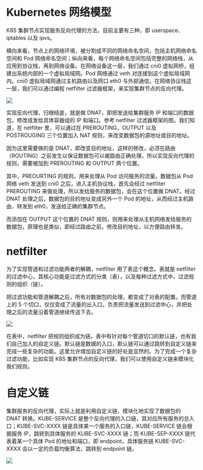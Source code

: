 # Kubernetes 网络模型

K8S 集群节点实现服务反向代理的方法，目前主要有三种，即 userspace、iptables 以及 ipvs。

横向来看，节点上的网络环境，被分割成不同的网络命名空间，包括主机网络命名空间和 Pod 网络命名空间；纵向来看，每个网络命名空间包括完整的网络栈，从应用到协议栈，再到网络设备。在网络设备这一层，我们通过 cni0 虚拟网桥，组建出系统内部的一个虚拟局域网。Pod 网络通过 veth 对连接到这个虚拟局域网内。cni0 虚拟局域网通过主机路由以及网口 eth0 与外部通信。在网络协议栈这一层，我们可以通过编程 netfilter 过滤器框架，来实现集群节点的反向代理。

![](https://i.postimg.cc/mkPfX1n3/image.png)

实现反向代理，归根结底，就是做 DNAT，即把发送给集群服务 IP 和端口的数据包，修改成发给具体容器组的 IP 和端口。参考 netfilter 过滤器框架的图，我们知道，在 netfilter 里，可以通过在 PREROUTING，OUTPUT 以及 POSTROUGING 三个位置加入 NAT 规则，来改变数据包的源地址或目的地址。

因为这里需要做的是 DNAT，即改变目的地址，这样的修改，必须在路由（ROUTING）之前发生以保证数据包可以被路由正确处理，所以实现反向代理的规则，需要被加到 PREROUTING 和 OUTPUT 两个位置。

其中，PREOURTING 的规则，用来处理从 Pod 访问服务的流量。数据包从 Pod 网络 veth 发送到 cni0 之后，进入主机协议栈，首先会经过 netfilter PREROUTING 来做处理，所以发给服务的数据包，会在这个位置做 DNAT。经过 DNAT 处理之后，数据包的目的地址变成另外一个 Pod 的地址，从而经过主机路由，转发到 eth0，发送给正确的集群节点。

而添加在 OUTPUT 这个位置的 DNAT 规则，则用来处理从主机网络发给服务的数据包，原理也是类似，即经过路由之前，修改目的地址，以方便路由转发。

# netfilter

为了实现管道和过滤功能两者的解耦，netfilter 用了表这个概念。表就是 netfilter 的过滤中心，其核心功能是过滤方式的分类（表），以及每种过滤方式中，过滤规则的组织（链）。

把过滤功能和管道解耦之后，所有对数据包的处理，都变成了对表的配置。而管道上的 5 个切口，仅仅变成了流量的出入口，负责把流量发送到过滤中心，并把处理之后的流量沿着管道继续传送下去。

![](https://i.postimg.cc/SKQyLRmd/image.png)

在表中，netfilter 把规则组织成为链。表中有针对每个管道切口的默认链，也有我们自己加入的自定义链。默认链是数据的入口，默认链可以通过跳转到自定义链来完成一些复杂的功能。这里允许增加自定义链的好处是显然的。为了完成一个复杂过滤功能，比如实现 K8S 集群节点的反向代理，我们可以使用自定义链来模块化我们规则。

# 自定义链

集群服务的反向代理，实际上就是利用自定义链，模块化地实现了数据包的 DNAT 转换。KUBE-SERVICE 是整个反向代理的入口链，其对应所有服务的总入口；KUBE-SVC-XXXX 链是具体某一个服务的入口链，KUBE-SERVICE 链会根据服务 IP，跳转到具体服务的 KUBE-SVC-XXXX 链；而 KUBE-SEP-XXXX 链代表着某一个具体 Pod 的地址和端口，即 endpoint，具体服务链 KUBE-SVC-XXXX 会以一定的负载均衡算法，跳转到 endpoint 链。

![](https://i.postimg.cc/ydks5GgS/image.png)
